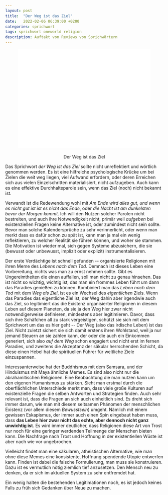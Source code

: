 ```yaml
---
layout: post
title:  "Der Weg ist das Ziel"
date:   2022-02-06 06:39:00 +0200
categories: sprichwort
tags: sprichwort oneworld religion
description: Auftakt von Reviews von Sprichwörtern 
---
```



<figure>
  <img class="marginauto" src='/assets/images/growing-fragments.png' width="450" style="background:none ; border:none; box-shadow:none"/>
  <figcaption>Der Weg ist das Ziel
</figcaption>
</figure> 

<style>
.marginauto {
    margin: 10px auto 20px;
    display: block;
}
figcaption {
  text-align: center;
}
</style>


Das Sprichwort *der Weg ist das Ziel* sollte nicht unreflektiert und wörtlich genommen werden. Es ist eine hilfreiche psychologische Krücke um bei Zielen die weit weg liegen, viel Aufwand erfordern, oder deren Erreichen sich aus vielen Einzelschritten materialisiert, nicht aufzugeben. Auch kann es eine effektive Durchhalteparole sein, wenn das Ziel (noch) nicht bekannt ist. 

Verwandt ist die Redewendung wohl mit *Am Ende wird alles gut, und wenn es nicht gut ist ist es nicht das Ende*, oder *die Nacht ist am dunkelsten bevor der Morgen kommt*. Ich will den Nutzen solcher Parolen nicht bestreiten, und auch ihre Notwendigkeit nicht, primär weil *aufgeben* bei existenziellen Fragen keine Alternative ist, oder zumindest nicht sein sollte. Bevor man solche Kalendersprüche zu sehr verinnerlicht, oder wenn man merkt dass es dafür schon zu spät ist, kann man ja mal ein wenig reflektieren, zu welcher Realität sie führen können, und woher sie stammen. Die Motivation ist wieder mal, sich gegen Systeme abzusichern, die sie (bewusst oder unbewusst, implizit oder explizit) instrumentalisieren. 

Der erste Verdächtige ist schnell gefunden -- organisierte Religionen mit ihren Meme des *Lebens nach dem Tod*. Demnach ist dieses Leben eine Vorbereitung, nichts was man zu ernst nehmen sollte. Gibt es Ungereimtheiten die einen auffallen, soll man nicht zu genau hinsehen. Das ist nicht so wichtig, wichtig ist, das man ein frommes Leben führt um dann das Paradies genießen zu können. Kombiniert man das *Leben nach dem Tod* mit dem *Weg als Ziel*, ist es ein Wechsel des *eigentlichen* Ziels. Wenn das Paradies das eigentliche Ziel ist, der Weg dahin aber irgendwie auch das Ziel, so legitimiert das die Existenz organisierter Religionen in diesem Leben auf diesem Planeten, da sie ja den Weg hier zwar nicht notwendigerweise definieren, mindestens aber legitimieren. Davor, dass sich ihre Schäfchen all zu stark vergeistigen, schützt sie sich mit dem Sprichwort um das es hier geht -- Der Weg (also das irdische Leben) ist das Ziel. Nicht zuletzt sichert sie sich damit erstens ihren Wohlstand, weil ja nur jemand Steuern an sie zahlen kann, der oder die auch ein Einkommen generiert, sich also *auf dem Weg* schon engagiert und nicht erst im fernen Paradies, und zweitens die Akzeptanz der säkular herrschenden Schicht, da diese einen Hebel hat die spirituellen Führer für weltliche Ziele einzuspannen.

Interessanterweise hat der Buddhismus mit dem Samsara, und der Hinduismus mit Maya ähnliche Memes. Es sind also nicht nur die abrahamitischen Religionen. Eine Beobachtung die man nutzen kann um den eigenen Humanismus zu stärken. Sieht man erstmal durch die oberflächlichen Unterschiede merkt man, dass viele große Kulturen auf existenzielle Fragen die selben Antworten und Strategien finden. Auch sehr relevant ist, dass die Fragen an sich auch einheitlich sind. Es dreht sich immer darum, wie man mit diesem seltsamen Phänomen der menschlichen Existenz (vor allem diesem *Bewusstsein*) umgeht. Nämlich mit einem gewissen Eskapismus, der immer auch einen Spin eingebaut haben muss, dass **das Leben hier zwar nicht das echte, aber dennoch nicht ganz unwichtig ist**. Es wird immer deutlicher, dass Religionen diese Art von Trost nur noch für eine geringer werdenden Teilmenge der Menschen bieten kann. Die Nachfrage nach Trost und Hoffnung in der existentiellen Wüste ist aber nach wie vor ungebrochen. 

Vielleicht findet man eine säkularen, atheistischen Alternative, wie man ohne diese Memes eine konsistente, Hoffnung spendende Utopie entwerfen kann. Finden ist dabei die falsche Formulierung, man muss sie konstruieren. Dazu ist es vermutlich nötig ziemlich tief anzusetzen. Den Mensch neu zu denken, da er sich im aktuellen System zu sehr entfremdet hat.

Ein wenig halten die bestehenden Legitimationen noch, es ist jedoch keines Falls zu früh sich Gedanken über Neue zu machen. 
